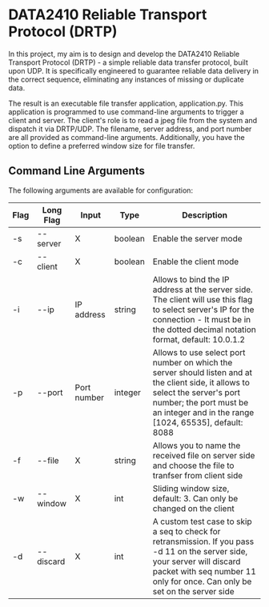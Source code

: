 # DATA2410 Reliable Transport Protocol (DRTP)

In this project, my aim is to design and develop the DATA2410 Reliable Transport Protocol (DRTP) - a simple reliable data transfer protocol, built upon UDP. It is specifically engineered to guarantee reliable data delivery in the correct sequence, eliminating any instances of missing or duplicate data.

The result is an executable file transfer application, application.py. This application is programmed to use command-line arguments to trigger a client and server. The client's role is to read a jpeg file from the system and dispatch it via DRTP/UDP. The filename, server address, and port number are all provided as command-line arguments. Additionally, you have the option to define a preferred window size for file transfer.

## Command Line Arguments

The following arguments are available for configuration:

| Flag | Long Flag | Input | Type | Description |
| ---- | --------- | ----- | ---- | ----------- |
| -s   | --server  | X     | boolean | Enable the server mode |
| -c   | --client  | X     | boolean | Enable the client mode |
| -i   | --ip      | IP address | string | Allows to bind the IP address at the server side. The client will use this flag to select server's IP for the connection - It must be in the dotted decimal notation format, default: 10.0.1.2 |
| -p   | --port    | Port number | integer | Allows to use select port number on which the server should listen and at the client side, it allows to select the server's port number; the port must be an integer and in the range [1024, 65535], default: 8088 |
| -f   | --file    | X | string | Allows you to name the received file on server side and choose the file to tranfser from client side |
| -w   | --window  | X | int | Sliding window size, default: 3. Can only be changed on the client|
| -d   | --discard | X | int | A custom test case to skip a seq to check for retransmission. If you pass -d 11 on the server side, your server will discard packet with seq number 11 only for once. Can only be set on the server side  |
